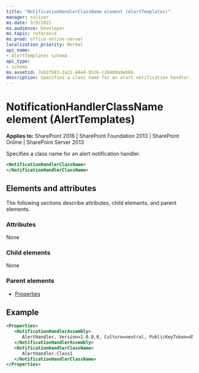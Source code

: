 ```yaml
---
title: "NotificationHandlerClassName element (AlertTemplates)"
manager: soliver
ms.date: 3/9/2015
ms.audience: Developer
ms.topic: reference
ms.prod: office-online-server
localization_priority: Normal
api_name:
- AlertTemplates schema
api_type:
- schema
ms.assetid: 7eb1fb83-2a22-44e4-9526-c20400a9eb6b
description: Specifies a class name for an alert notification handler.
---
```


# NotificationHandlerClassName element (AlertTemplates)

**Applies to:** SharePoint 2016 | SharePoint Foundation 2013 | SharePoint Online | SharePoint Server 2013
  
Specifies a class name for an alert notification handler.
  
```XML
<NotificationHandlerClassName>
</NotificationHandlerClassName>
```

## Elements and attributes

The following sections describe attributes, child elements, and parent elements.

### Attributes

None
  
### Child elements

None
  
### Parent elements

- [Properties](properties-element-alerttemplates.md)
   
## Example

```XML
<Properties>
   <NotificationHandlerAssembly>
      AlertHandler, Version=1.0.0.0, Culture=neutral, PublicKeyToken=d59ecf2a3bd66904
   </NotificationHandlerAssembly>
   <NotificationHandlerClassName>
      AlertHandler.Class1
   </NotificationHandlerClassName>
</Properties>
```


